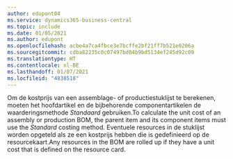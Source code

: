 ```yaml
---
author: edupont04
ms.service: dynamics365-business-central
ms.topic: include
ms.date: 01/05/2021
ms.author: edupont
ms.openlocfilehash: acbe4a7ca4fbce3e7bcffe2bf21ff7b521e0206a
ms.sourcegitcommit: cdba82235c0c07497bd04b9bd5134ef245d92c09
ms.translationtype: HT
ms.contentlocale: nl-BE
ms.lasthandoff: 01/07/2021
ms.locfileid: "4838518"
---
```

<span data-ttu-id="f5a8b-101">Om de kostprijs van een assemblage- of productiestuklijst te berekenen, moeten het hoofdartikel en de bijbehorende componentartikelen de waarderingsmethode *Standaard* gebruiken.</span><span class="sxs-lookup"><span data-stu-id="f5a8b-101">To calculate the unit cost of an assembly or production BOM, the parent item and its component items must use the *Standard* costing method.</span></span> <span data-ttu-id="f5a8b-102">Eventuele resources in de stuklijst worden opgeteld als ze een kostprijs hebben die is gedefinieerd op de resourcekaart.</span><span class="sxs-lookup"><span data-stu-id="f5a8b-102">Any resources in the BOM are rolled up if they have a unit cost that is defined on the resource card.</span></span>

